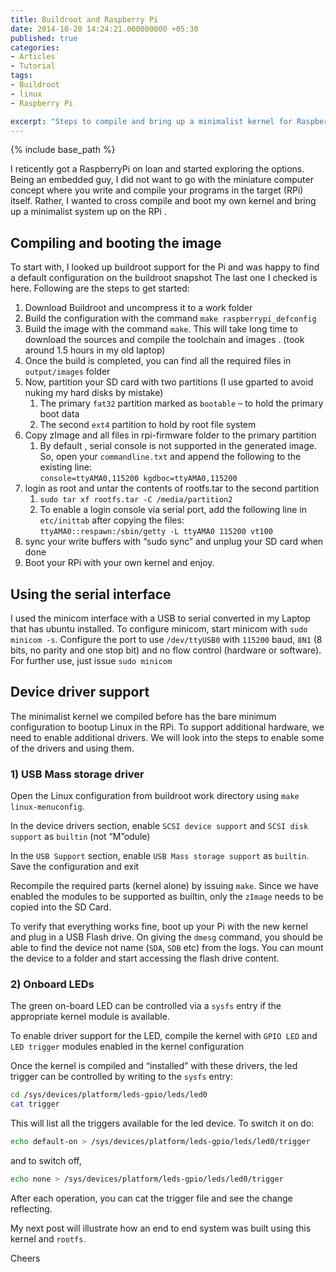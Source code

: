 ```yaml
---
title: Buildroot and Raspberry Pi
date: 2014-10-20 14:24:21.000000000 +05:30
published: true
categories: 
- Articles
- Tutorial
tags: 
- Buildroot
- linux
- Raspberry Pi 

excerpt: "Steps to compile and bring up a minimalist kernel for Raspberry Pi using Buildroot"
---
```

<style>
div {
	text-align: justify;
	text-justify: inter-word;
}
</style>

{% include base_path %}

I reticently got a RaspberryPi on loan and started exploring the options. Being an embedded guy, I did not want to go with the miniature computer concept where you write and compile your programs in the target (RPi) itself. Rather, I wanted to cross compile and boot my own kernel and bring up a minimalist system up on the RPi .

## Compiling and booting the image

To start with, I looked up buildroot support for the Pi and was happy to find a default configuration on the buildroot snapshot  The last one I checked is here. Following are the steps to get started:

1. Download Buildroot and uncompress it to a work folder   
1. Build the configuration with the command `make raspberrypi_defconfig`   
1. Build the image with the command `make`. This will take long time to download the sources and compile the toolchain and images . (took around 1.5 hours in my old laptop)      
1. Once the build is completed, you can find all the required files in `output/images` folder   
1. Now, partition your SD card with two partitions (I use gparted to avoid nuking my hard disks by mistake)   
    1. The primary `fat32` partition marked as `bootable` – to hold the primary boot data   
    1. The second `ext4` partition to hold by root file system   
1. Copy zImage and all files in rpi-firmware folder to the primary partition   
    1. By default , serial console is not supported in the generated image. So, open your `commandline.txt` and append the following to the existing line:    
`console=ttyAMA0,115200 kgdboc=ttyAMA0,115200`   
1. login as root and untar the contents of rootfs.tar to the second partition   
    1. `sudo tar xf rootfs.tar -C /media/partition2`   
    1. To enable a login console via serial port, add the following line in `etc/inittab` after copying the files:   
`ttyAMA0::respawn:/sbin/getty -L ttyAMA0 115200 vt100`
1. sync your write buffers with “sudo sync” and unplug your SD card when done
1. Boot your RPi with your own kernel and enjoy.

## Using the serial interface

I used the minicom interface with a USB to serial converted in my Laptop that has ubuntu installed. To configure minicom, start minicom with `sudo minicom -s`. Configure the port to use `/dev/ttyUSB0` with `115200` baud, `8N1` (8 bits, no parity and one stop bit) and no flow control (hardware or software). For further use, just issue `sudo minicom`

## Device driver support

The minimalist kernel we compiled before has the bare minimum configuration to bootup Linux in the RPi. To support additional hardware, we need to enable additional drivers. We will look into the steps to enable some of the drivers and using them.

### 1) USB Mass storage driver

Open the Linux configuration from buildroot work directory using `make linux-menuconfig`.

In the device drivers section, enable `SCSI device support` and `SCSI disk support` as `builtin` (not “M”odule)

In the `USB Support` section, enable `USB Mass storage support` as `builtin`. Save the configuration and exit

Recompile the required parts (kernel alone) by issuing `make`. Since we have enabled the modules to be supported as builtin, only the `zImage` needs to be copied into the SD Card.

To verify that everything works fine, boot up your Pi with the new kernel and plug in a USB Flash drive. On giving the `dmesg` command, you should be able to find the device not name (`SDA`, `SDB` etc) from the logs. You can mount the device to a folder and start accessing the flash drive content.

### 2) Onboard LEDs

The green on-board LED can be controlled via a `sysfs` entry if the appropriate kernel module is available.

To enable driver support for the LED, compile the kernel with `GPIO LED` and `LED trigger` modules enabled in the kernel configuration

Once the kernel is compiled and “installed” with these drivers, the led trigger can be controlled by writing to the `sysfs` entry:

```bash
cd /sys/devices/platform/leds-gpio/leds/led0
cat trigger
```

This will list all the triggers available for the led device. To switch it on do:

```bash
echo default-on > /sys/devices/platform/leds-gpio/leds/led0/trigger
```

and to switch off,

```bash
echo none > /sys/devices/platform/leds-gpio/leds/led0/trigger
```

After each operation, you can cat the trigger file and see the change reflecting.

My next post will illustrate how an end to end system was built using this kernel and `rootfs`.

Cheers
